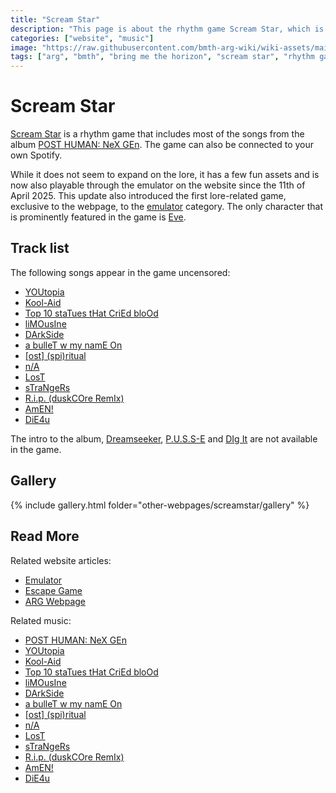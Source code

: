 ```yaml
---
title: "Scream Star"
description: "This page is about the rhythm game Scream Star, which is a game released to promote Nex Gen."
categories: ["website", "music"]
image: "https://raw.githubusercontent.com/bmth-arg-wiki/wiki-assets/main/webpage/emulator/screamstar-300x300.png"
tags: ["arg", "bmth", "bring me the horizon", "scream star", "rhythm game"]
---
```


# Scream Star

[Scream Star](https://www.scream-star.com/) is a rhythm game that includes most of the songs from the 
album [POST HUMAN: NeX GEn](../music/ph-nex-gen). The game can also be connected to your own Spotify.

While it does not seem to expand on the lore, it has a few fun assets and is now also playable through the 
emulator on the website since the 11th of April 2025. This update also introduced the first lore-related game, exclusive 
to the webpage, to the [emulator](emulator) category. The only character that is prominently featured in the 
game is [Eve](../characters/eve).

## Track list

The following songs appear in the game uncensored:

- [YOUtopia](../music/song-youtopia) 
- [Kool-Aid](../music/song-koolaid)
- [Top 10 staTues tHat CriEd bloOd](../music/song-top10)
- [liMOusIne](../music/song-limousine)
- [DArkSide](../music/song-darkside)
- [a bulleT w my namE On](../music/song-abwmno)
- [[ost] (spi)ritual](../music/song-spiritual)
- [n/A](../music/song-na)
- [LosT](../music/song-lost)
- [sTraNgeRs](../music/song-strangers)
- [R.i.p. (duskCOre RemIx)](../music/song-rip)
- [AmEN!](../music/song-amen)
- [DiE4u](../music/song-die4u)

The intro to the album, [Dreamseeker](../music/song-dreamseeker), [P.U.S.S-E](../music/song-pusse) and 
[DIg It](../music/song-digit) are not available in the game. 

## Gallery

{% include gallery.html folder="other-webpages/screamstar/gallery" %}

## Read More

Related website articles:

- [Emulator](emulator)
- [Escape Game](emulator-escape)
- [ARG Webpage](website)

Related music:

- [POST HUMAN: NeX GEn](../music/ph-nex-gen)
- [YOUtopia](../music/song-youtopia)
- [Kool-Aid](../music/song-koolaid)
- [Top 10 staTues tHat CriEd bloOd](../music/song-top10)
- [liMOusIne](../music/song-limousine)
- [DArkSide](../music/song-darkside)
- [a bulleT w my namE On](../music/song-abwmno)
- [[ost] (spi)ritual](../music/song-spiritual)
- [n/A](../music/song-na)
- [LosT](../music/song-lost)
- [sTraNgeRs](../music/song-strangers)
- [R.i.p. (duskCOre RemIx)](../music/song-rip)
- [AmEN!](../music/song-amen)
- [DiE4u](../music/song-die4u)
